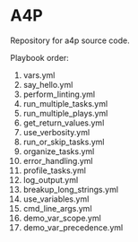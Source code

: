 # A4P

Repository for a4p source code.

Playbook order:

1. vars.yml
2. say_hello.yml
3. perform_linting.yml
4. run_multiple_tasks.yml
5. run_multiple_plays.yml
6. get_return_values.yml
7. use_verbosity.yml
8. run_or_skip_tasks.yml
9. organize_tasks.yml
10. error_handling.yml
11. profile_tasks.yml
12. log_output.yml
13. breakup_long_strings.yml
14. use_variables.yml
15. cmd_line_args.yml
16. demo_var_scope.yml
17. demo_var_precedence.yml
